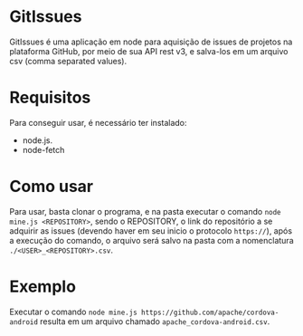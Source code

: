 # GitIssues
GitIssues é uma aplicação em node para aquisição de issues de projetos na plataforma GitHub, por meio de sua API rest v3, e salva-los em um arquivo csv (comma separated values).
# Requisitos
Para conseguir usar, é necessário ter instalado: 
* node.js.
* node-fetch
# Como usar
Para usar, basta clonar o programa, e na pasta executar o comando `node mine.js <REPOSITORY>`, sendo o REPOSITORY, o link do repositório a se adquirir as issues (devendo haver em seu inicio o protocolo `https://`), após a execução do comando, o arquivo será salvo na pasta com a nomenclatura `./<USER>_<REPOSITORY>.csv`.<br/>
# Exemplo
Executar o comando `node mine.js https://github.com/apache/cordova-android` resulta em um arquivo chamado `apache_cordova-android.csv`.
